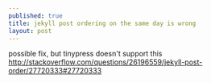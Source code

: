```yaml
---
published: true
title: jekyll post ordering on the same day is wrong
layout: post
---
```

possible fix, but tinypress doesn't support this  
<http://stackoverflow.com/questions/26196559/jekyll-post-order/27720333#27720333>